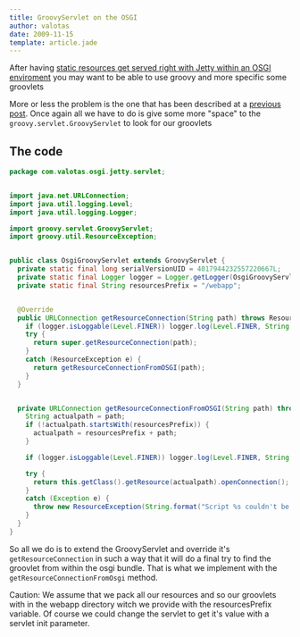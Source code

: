 ```yaml
---
title: GroovyServlet on the OSGI
author: valotas
date: 2009-11-15
template: article.jade
---
```


After having [static resources get served right with Jetty within an OSGI enviroment](/jetty-defaultservlet-on-osgi/)
you may want to be able to use groovy and more specific some groovlets

More or less the problem is the one that has been described at a [previous post](/jetty-defaultservlet-on-osgi/).
Once again all we have to do is give some more "space" to the
`groovy.servlet.GroovyServlet` to look for our groovlets

## The code

```java
package com.valotas.osgi.jetty.servlet;


import java.net.URLConnection;
import java.util.logging.Level;
import java.util.logging.Logger;

import groovy.servlet.GroovyServlet;
import groovy.util.ResourceException;


public class OsgiGroovyServlet extends GroovyServlet {
  private static final long serialVersionUID = 4017944232557220667L;
  private static final Logger logger = Logger.getLogger(OsgiGroovyServlet.class.getName());
  private static final String resourcesPrefix = "/webapp";


  @Override
  public URLConnection getResourceConnection(String path) throws ResourceException {
    if (logger.isLoggable(Level.FINER)) logger.log(Level.FINER, String.format("Trying to serve resource %s", path));
    try {
      return super.getResourceConnection(path);
    }
    catch (ResourceException e) {
      return getResourceConnectionFromOSGI(path);
    }
  }


  private URLConnection getResourceConnectionFromOSGI(String path) throws ResourceException {
    String actualpath = path;
    if (!actualpath.startsWith(resourcesPrefix)) {
      actualpath = resourcesPrefix + path;
    }

    if (logger.isLoggable(Level.FINER)) logger.log(Level.FINER, String.format("Trying to serve resourse %s (%s) from our osgi container", actualpath, path));

    try {
      return this.getClass().getResource(actualpath).openConnection();
    }
    catch (Exception e) {
      throw new ResourceException(String.format("Script %s couldn't be found", path), e);
    }
  }
}
```

So all we do is to extend the GroovyServlet and override it's
`getResourceConnection` in such a way that it will do a final try to find the
groovlet from within the osgi bundle. That is what we implement with the
`getResourceConnectionFromOsgi` method.

Caution: We assume that we pack all our resources and so our groovlets with in
the webapp directory witch we provide with the resourcesPrefix variable. Of
course we could change the servlet to get it's value with a servlet init
parameter.

